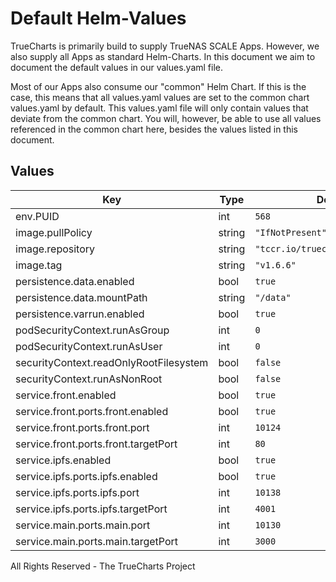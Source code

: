 # Default Helm-Values

TrueCharts is primarily build to supply TrueNAS SCALE Apps.
However, we also supply all Apps as standard Helm-Charts. In this document we aim to document the default values in our values.yaml file.

Most of our Apps also consume our "common" Helm Chart.
If this is the case, this means that all values.yaml values are set to the common chart values.yaml by default. This values.yaml file will only contain values that deviate from the common chart.
You will, however, be able to use all values referenced in the common chart here, besides the values listed in this document.

## Values

| Key | Type | Default | Description |
|-----|------|---------|-------------|
| env.PUID | int | `568` |  |
| image.pullPolicy | string | `"IfNotPresent"` |  |
| image.repository | string | `"tccr.io/truecharts/emulatorjs"` |  |
| image.tag | string | `"v1.6.6"` |  |
| persistence.data.enabled | bool | `true` |  |
| persistence.data.mountPath | string | `"/data"` |  |
| persistence.varrun.enabled | bool | `true` |  |
| podSecurityContext.runAsGroup | int | `0` |  |
| podSecurityContext.runAsUser | int | `0` |  |
| securityContext.readOnlyRootFilesystem | bool | `false` |  |
| securityContext.runAsNonRoot | bool | `false` |  |
| service.front.enabled | bool | `true` |  |
| service.front.ports.front.enabled | bool | `true` |  |
| service.front.ports.front.port | int | `10124` |  |
| service.front.ports.front.targetPort | int | `80` |  |
| service.ipfs.enabled | bool | `true` |  |
| service.ipfs.ports.ipfs.enabled | bool | `true` |  |
| service.ipfs.ports.ipfs.port | int | `10138` |  |
| service.ipfs.ports.ipfs.targetPort | int | `4001` |  |
| service.main.ports.main.port | int | `10130` |  |
| service.main.ports.main.targetPort | int | `3000` |  |

All Rights Reserved - The TrueCharts Project
